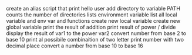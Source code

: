 create an alias
script that print hello user
add directory to variable PATH
counts the number of directories 
lists environment variable
list all local variable and env var and functions
create new local variable
create new global variable
print the result of addition
print result of power / divide 
display the result of var1 to the power var2
convert number from base 2 to base 10
print al possibile combinaition of two letter
print number with two decimal place
convert a number from base 10 to base 16
